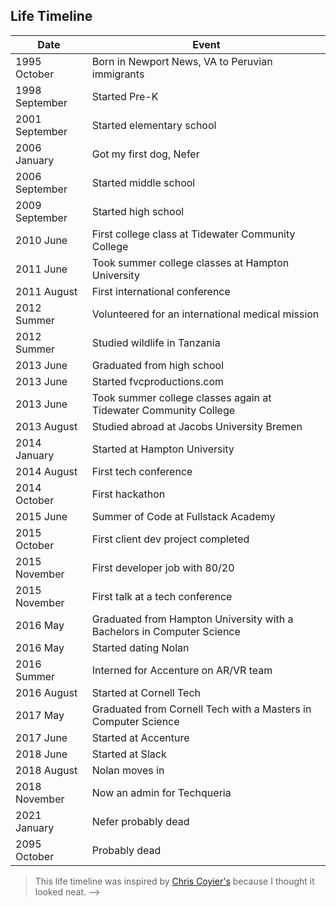 ## Life Timeline

| Date           | Event                                                                  |
| -------------- | ---------------------------------------------------------------------- |
| 1995 October   | Born in Newport News, VA to Peruvian immigrants                        |
| 1998 September | Started Pre-K                                                          |
| 2001 September | Started elementary school                                              |
| 2006 January   | Got my first dog, Nefer                                                |
| 2006 September | Started middle school                                                  |
| 2009 September | Started high school                                                    |
| 2010 June      | First college class at Tidewater Community College                     |
| 2011 June      | Took summer college classes at Hampton University                      |
| 2011 August    | First international conference                                         |
| 2012 Summer    | Volunteered for an international medical mission                       |
| 2012 Summer    | Studied wildlife in Tanzania                                           |
| 2013 June      | Graduated from high school                                             |
| 2013 June      | Started fvcproductions.com                                             |
| 2013 June      | Took summer college classes again at Tidewater Community College       |
| 2013 August    | Studied abroad at Jacobs University Bremen                             |
| 2014 January   | Started at Hampton University                                          |
| 2014 August    | First tech conference                                                  |
| 2014 October   | First hackathon                                                        |
| 2015 June      | Summer of Code at Fullstack Academy                                    |
| 2015 October   | First client dev project completed                                     |
| 2015 November  | First developer job with 80/20                                         |
| 2015 November  | First talk at a tech conference                                        |
| 2016 May       | Graduated from Hampton University with a Bachelors in Computer Science |
| 2016 May       | Started dating Nolan                                                   |
| 2016 Summer    | Interned for Accenture on AR/VR team                                   |
| 2016 August    | Started at Cornell Tech                                                |
| 2017 May       | Graduated from Cornell Tech with a Masters in Computer Science         |
| 2017 June      | Started at Accenture                                                   |
| 2018 June      | Started at Slack                                                       |
| 2018 August    | Nolan moves in                                                         |
| 2018 November  | Now an admin for Techqueria                                            |
| 2021 January   | Nefer probably dead                                                    |
| 2095 October   | Probably dead                                                          |

> This life timeline was inspired by [Chris Coyier's](https://chriscoyier.net/timeline/) because I thought it looked neat. -->
